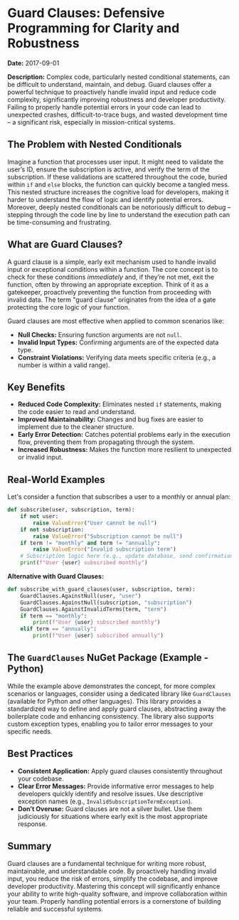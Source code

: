 # Guard Clauses: Defensive Programming for Clarity and Robustness

**Date:** 2017-09-01

**Description:** Complex code, particularly nested conditional statements, can be difficult to understand, maintain, and debug. Guard clauses offer a powerful technique to proactively handle invalid input and reduce code complexity, significantly improving robustness and developer productivity. Failing to properly handle potential errors in your code can lead to unexpected crashes, difficult-to-trace bugs, and wasted development time – a significant risk, especially in mission-critical systems.

## The Problem with Nested Conditionals

Imagine a function that processes user input. It might need to validate the user’s ID, ensure the subscription is active, and verify the term of the subscription. If these validations are scattered throughout the code, buried within `if` and `else` blocks, the function can quickly become a tangled mess. This nested structure increases the cognitive load for developers, making it harder to understand the flow of logic and identify potential errors. Moreover, deeply nested conditionals can be notoriously difficult to debug – stepping through the code line by line to understand the execution path can be time-consuming and frustrating.

## What are Guard Clauses?

A guard clause is a simple, early exit mechanism used to handle invalid input or exceptional conditions within a function. The core concept is to check for these conditions _immediately_ and, if they’re not met, exit the function, often by throwing an appropriate exception. Think of it as a gatekeeper, proactively preventing the function from proceeding with invalid data. The term "guard clause" originates from the idea of a gate protecting the core logic of your function.

Guard clauses are most effective when applied to common scenarios like:

- **Null Checks:** Ensuring function arguments are not `null`.
- **Invalid Input Types:** Confirming arguments are of the expected data type.
- **Constraint Violations:** Verifying data meets specific criteria (e.g., a number is within a valid range).

## Key Benefits

- **Reduced Code Complexity:** Eliminates nested `if` statements, making the code easier to read and understand.
- **Improved Maintainability:** Changes and bug fixes are easier to implement due to the cleaner structure.
- **Early Error Detection:** Catches potential problems early in the execution flow, preventing them from propagating through the system.
- **Increased Robustness:** Makes the function more resilient to unexpected or invalid input.

## Real-World Examples

Let's consider a function that subscribes a user to a monthly or annual plan:

```python
def subscribe(user, subscription, term):
    if not user:
        raise ValueError("User cannot be null")
    if not subscription:
        raise ValueError("Subscription cannot be null")
    if term != "monthly" and term != "annually":
        raise ValueError("Invalid subscription term")
    # Subscription logic here (e.g., update database, send confirmation email)
    print(f"User {user} subscribed monthly")
```

**Alternative with Guard Clauses:**

```python
def subscribe_with_guard_clauses(user, subscription, term):
    GuardClauses.AgainstNull(user, "user")
    GuardClauses.AgainstNull(subscription, "subscription")
    GuardClauses.AgainstInvalidTerms(term, "term")
    if term == "monthly":
        print(f"User {user} subscribed monthly")
    elif term == "annually":
        print(f"User {user} subscribed annually")
```

## The `GuardClauses` NuGet Package (Example - Python)

While the example above demonstrates the concept, for more complex scenarios or languages, consider using a dedicated library like `GuardClauses` (available for Python and other languages). This library provides a standardized way to define and apply guard clauses, abstracting away the boilerplate code and enhancing consistency. The library also supports custom exception types, enabling you to tailor error messages to your specific needs.

## Best Practices

- **Consistent Application:** Apply guard clauses consistently throughout your codebase.
- **Clear Error Messages:** Provide informative error messages to help developers quickly identify and resolve issues. Use descriptive exception names (e.g., `InvalidSubscriptionTermException`).
- **Don’t Overuse:** Guard clauses are not a silver bullet. Use them judiciously for situations where early exit is the most appropriate response.

## Summary

Guard clauses are a fundamental technique for writing more robust, maintainable, and understandable code. By proactively handling invalid input, you reduce the risk of errors, simplify the codebase, and improve developer productivity. Mastering this concept will significantly enhance your ability to write high-quality software, and improve collaboration within your team. Properly handling potential errors is a cornerstone of building reliable and successful systems.

```

```
